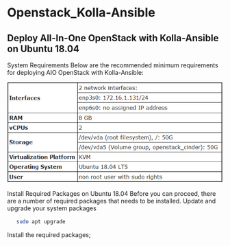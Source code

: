 # Openstack_Kolla-Ansible
## Deploy All-In-One OpenStack with Kolla-Ansible on Ubuntu 18.04
System Requirements
Below are the recommended minimum requirements for deploying AIO OpenStack with Kolla-Ansible:

![](/Image/1.PNG)

Install Required Packages on Ubuntu 18.04
Before you can proceed, there are a number of required packages that needs to be installed.
Update and upgrade your system packages

```sh sudo apt update
   sudo apt upgrade
```
Install the required packages;

```sh sudo apt install python3-dev python3-venv libffi-dev gcc libssl-dev git

```
